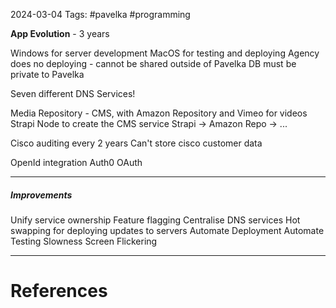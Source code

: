 2024-03-04
Tags: #pavelka #programming 

**App Evolution** - 3 years

Windows for server development
MacOS for testing and deploying
Agency does no deploying - cannot be shared outside of Pavelka
DB must be private to Pavelka

Seven different DNS Services!

Media Repository - CMS, with Amazon Repository and Vimeo for videos
Strapi Node to create the CMS service
Strapi -> Amazon Repo -> ...

Cisco auditing every 2 years
Can't store cisco customer data

OpenId integration
Auth0
OAuth

---

##### Improvements

Unify service ownership
Feature flagging
Centralise DNS services
Hot swapping for deploying updates to servers
Automate Deployment
Automate Testing
Slowness
Screen Flickering

---
# References

